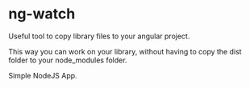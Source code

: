 # ng-watch
Useful tool to copy library files to your angular project.

This way you can work on your library, without having to copy the dist folder to your node_modules folder.

Simple NodeJS App.
